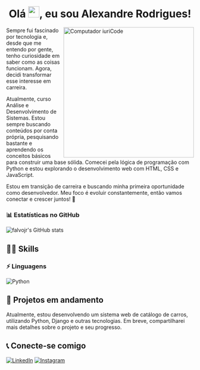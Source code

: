 <h1 align="center">Olá <img src="https://raw.githubusercontent.com/kaueMarques/kaueMarques/master/hi.gif" height="30px">, eu sou Alexandre Rodrigues!</h1>

<img src="https://raw.githubusercontent.com/MicaelliMedeiros/micaellimedeiros/master/image/computer-illustration.png" min-width="350px" max-width="350px" width="350px" align="right" alt="Computador iuriCode">

<p>Sempre fui fascinado por tecnologia e, desde que me entendo por gente, tenho curiosidade em saber como as coisas funcionam. Agora, decidi transformar esse interesse em carreira.

Atualmente, curso Análise e Desenvolvimento de Sistemas. Estou sempre buscando conteúdos por conta própria, pesquisando bastante e aprendendo os conceitos básicos para construir uma base sólida. Comecei pela lógica de programação com Python e estou explorando o desenvolvimento web com HTML, CSS e JavaScript.<a/>

<p>Estou em transição de carreira e buscando minha primeira oportunidade como desenvolvedor. Meu foco é evoluir constantemente, então vamos conectar e crescer juntos! 🚀</p>

### 📊 Estatísticas no GitHub
![falvojr's GitHub stats](https://github-readme-stats.vercel.app/api?username=aleehblackstar&show_icons=true&theme=date_night)

## :superhero_man: Skills

### :zap: Linguagens
<div>
  <img src="https://img.shields.io/badge/Python-FFD43B?style=for-the-badge&logo=python&logoColor=blue" alt="Python" title="Python" /> 
</div>

## :construction: Projetos em andamento
Atualmente, estou desenvolvendo um sistema web de catálogo de carros, utilizando Python, Django e outras tecnologias. Em breve, compartilharei mais detalhes sobre o projeto e seu progresso.

## :telephone_receiver: Conecte-se comigo
[![LinkedIn](https://img.shields.io/badge/linkedin-%230077B5.svg?style=for-the-badge&logo=linkedin&logoColor=white)](https://www.linkedin.com/in/alexandre-rodrigues-9a1050100/)
[![Instagram](https://img.shields.io/badge/Instagram-%23E4405F.svg?style=for-the-badge&logo=Instagram&logoColor=white)](https://www.instagram.com/aleehblackstar/?hl=pt-br)
